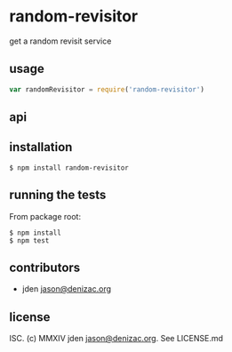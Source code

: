 # random-revisitor
get a random revisit service

## usage
```js
var randomRevisitor = require('random-revisitor')
```


## api


## installation

    $ npm install random-revisitor


## running the tests

From package root:

    $ npm install
    $ npm test


## contributors

- jden <jason@denizac.org>


## license

ISC. (c) MMXIV jden <jason@denizac.org>. See LICENSE.md
